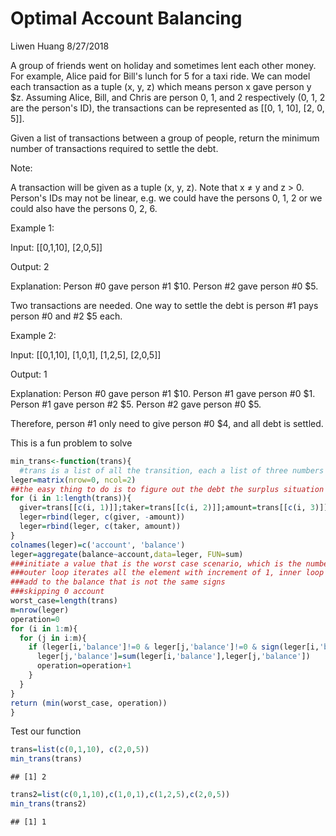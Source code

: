 Optimal Account Balancing
================
Liwen Huang
8/27/2018

A group of friends went on holiday and sometimes lent each other money. For example, Alice paid for Bill's lunch for 5 for a taxi ride. We can model each transaction as a tuple (x, y, z) which means person x gave person y $z. Assuming Alice, Bill, and Chris are person 0, 1, and 2 respectively (0, 1, 2 are the person's ID), the transactions can be represented as \[\[0, 1, 10\], \[2, 0, 5\]\].

Given a list of transactions between a group of people, return the minimum number of transactions required to settle the debt.

Note:

A transaction will be given as a tuple (x, y, z). Note that x ≠ y and z &gt; 0. Person's IDs may not be linear, e.g. we could have the persons 0, 1, 2 or we could also have the persons 0, 2, 6.

Example 1:

Input: \[\[0,1,10\], \[2,0,5\]\]

Output: 2

Explanation: Person \#0 gave person \#1 $10. Person \#2 gave person \#0 $5.

Two transactions are needed. One way to settle the debt is person \#1 pays person \#0 and \#2 $5 each.

Example 2:

Input: \[\[0,1,10\], \[1,0,1\], \[1,2,5\], \[2,0,5\]\]

Output: 1

Explanation: Person \#0 gave person \#1 $10. Person \#1 gave person \#0 $1. Person \#1 gave person \#2 $5. Person \#2 gave person \#0 $5.

Therefore, person \#1 only need to give person \#0 $4, and all debt is settled.

This is a fun problem to solve

``` r
min_trans<-function(trans){
  #trans is a list of all the transition, each a list of three numbers
leger=matrix(nrow=0, ncol=2)
##the easy thing to do is to figure out the debt the surplus situation on each account
for (i in 1:length(trans)){
  giver=trans[[c(i, 1)]];taker=trans[[c(i, 2)]];amount=trans[[c(i, 3)]]
  leger=rbind(leger, c(giver, -amount))
  leger=rbind(leger, c(taker, amount))
}
colnames(leger)=c('account', 'balance')
leger=aggregate(balance~account,data=leger, FUN=sum)
###initiate a value that is the worst case scenario, which is the number of original tuples
###outer loop iterates all the element with increment of 1, inner loop iterate all the element after i
###add to the balance that is not the same signs
###skipping 0 account
worst_case=length(trans)
m=nrow(leger)
operation=0
for (i in 1:m){
  for (j in i:m){
    if (leger[i,'balance']!=0 & leger[j,'balance']!=0 & sign(leger[i,'balance'])!=sign(leger[j,'balance'])){
      leger[j,'balance']=sum(leger[i,'balance'],leger[j,'balance'])
      operation=operation+1
    }
  }
}
return (min(worst_case, operation))
}
```

Test our function

``` r
trans=list(c(0,1,10), c(2,0,5))
min_trans(trans)
```

    ## [1] 2

``` r
trans2=list(c(0,1,10),c(1,0,1),c(1,2,5),c(2,0,5))
min_trans(trans2)
```

    ## [1] 1
